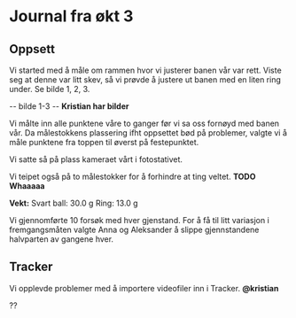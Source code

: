 # Journal fra økt 3

## Oppsett

Vi started med å måle om rammen hvor vi justerer banen vår var rett. Viste seg at denne var litt skev, så vi prøvde å justere ut banen med en liten ring under. Se bilde 1, 2, 3.

-- bilde 1-3 -- __Kristian har bilder__

Vi målte inn alle punktene våre to ganger før vi sa oss fornøyd med banen vår.
Da målestokkens plassering ifht oppsettet bød på problemer, valgte vi å måle punktene fra toppen til øverst på festepunktet.

Vi satte så på plass kameraet vårt i fotostativet.

Vi teipet også på to målestokker for å forhindre at ting veltet. __TODO Whaaaaa__

**Vekt:**
Svart ball: 30.0 g
Ring: 13.0 g

Vi gjennomførte 10 forsøk med hver gjenstand. For å få til litt variasjon i fremgangsmåten valgte Anna og Aleksander å slippe gjennstandene halvparten av gangene hver.

## Tracker

Vi opplevde problemer med å importere videofiler inn i Tracker. __@kristian__

??